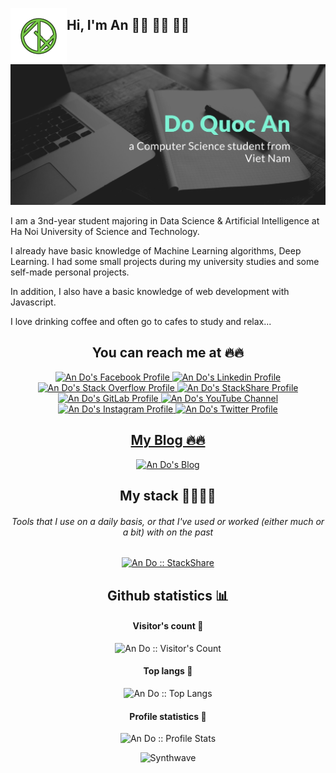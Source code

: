 
<a href="https://github.com/andoDsAI"><img align="left" width="90" height="90" src="logo.png"></a> <h2>Hi, I'm An 👋🏾 👨‍💻 👨‍💻</h2>

<img src="wallpaper.jpg" alt="">

 I am a 3nd-year student majoring in Data Science & Artificial Intelligence at Ha Noi University of Science and Technology.

 I already have basic knowledge of Machine Learning algorithms, Deep Learning. I had some small projects during my university studies and some self-made personal projects.

 In addition, I also have a basic knowledge of web development with Javascript.
 
 I love drinking coffee and often go to cafes to study and relax...

## <h2 align="center">You can reach me at 🔥🔥 </h2>

<p align="center">
  <a href="https://www.facebook.com/andoDsAI">
    <img src="https://www.vectorlogo.zone/logos/facebook/facebook-tile.svg" alt="An Do's Facebook Profile" height="30" width="30">
  </a>

  <a href="https://www.linkedin.com/in/andoDsAI/">
    <img src="https://www.vectorlogo.zone/logos/linkedin/linkedin-icon.svg" alt="An Do's Linkedin Profile" height="30" width="30">
  </a>

  <a href="https://stackoverflow.com/users/16326014/an-do?tab=profile">
    <img src="https://www.vectorlogo.zone/logos/stackoverflow/stackoverflow-icon.svg" alt="An Do's Stack Overflow Profile" height="30" width="30">
  </a>

  <a href="https://stackshare.io/andodsai">
    <img src="https://cdn.worldvectorlogo.com/logos/stackshare.svg" alt="An Do's StackShare Profile" height="30" width="30">
  </a>  

  <a href="https://gitlab.com/andoDsAI">
    <img src="https://www.vectorlogo.zone/logos/gitlab/gitlab-icon.svg" alt="An Do's GitLab Profile" height="30" width="30">
  </a>
  
  
  <a href="https://www.youtube.com/channel/UCDbpayB-EC8_XQ1q5D07C7w">
    <img src="https://www.vectorlogo.zone/logos/youtube/youtube-icon.svg" alt="An Do's YouTube Channel" height="30" width="30">
  </a>
  
  <a href="https://www.instagram.com/_sweettt._/">
    <img src="https://www.vectorlogo.zone/logos/instagram/instagram-icon.svg" alt="An Do's Instagram Profile" height="30" width="30">
  </a>

  <a href="https://twitter.com/_sweetttt_">
  <img src="https://www.vectorlogo.zone/logos/twitter/twitter-icon.svg" alt="An Do's Twitter Profile" height="30" width="30">
</p>

<h2 align="center">My Blog 🔥🔥 </h2>
<p align="center">
    <a href="https://sweet.hashnode.dev/"><img src="https://www.vectorlogo.zone/logos/hashnode/hashnode-icon.svg" alt="An Do's Blog" height="40" width="40"
    /></a>
</p>

<h2 align="center">My stack 👨‍💻👨‍💻</h2>

<h6 align="center">Tools that I use on a daily basis, or that I've used or worked (either much or a bit) with on the past</h6>

<p align="center">
  <a href="https://stackshare.io/andodsai/my-personal-stack">
    <img src="http://img.shields.io/badge/tech-stack-0690fa.svg?style=flat" alt="An Do :: StackShare" />
  </a>
</p>

<h2 align="center">Github statistics 📊 </h2>

<h4 align="center">Visitor's count 👀</h4>

<p align="center"><img src="https://profile-counter.glitch.me/{andoDsAI}/count.svg" alt="An Do :: Visitor's Count" /></p>

<h4 align="center">Top langs 👅</h4>

<p align="center"><img src="https://github-readme-stats.vercel.app/api/top-langs/?username=andoDsAI&langs_count=10&theme=tokyonight&layout=compact" alt="An Do :: Top Langs" /></p>

<h4 align="center">Profile statistics 🎹</h4>

<p align="center"><img src="https://github-readme-stats.vercel.app/api?username=andoDsAI&show_icons=true&theme=tokyonight" alt="An Do :: Profile Stats" /></p>

<p align="center"><img src="https://media.giphy.com/media/unQ3IJU2RG7DO/giphy.gif" alt="Synthwave" height="300" width="500"></p>

